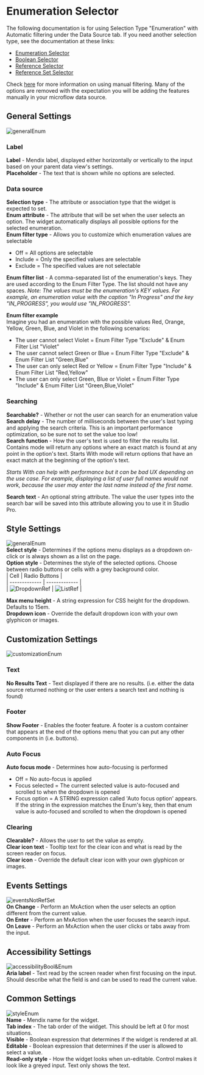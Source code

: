 # Enumeration Selector

The following documentation is for using Selection Type "Enumeration" with Automatic filtering under the Data Source
tab. If you need another selection type, see the documentation at these links:

-   [Enumeration Selector](https://github.com/bsgriggs/mendix9-searchable-reference-selector/blob/master/docs/Enumeration.md)
-   [Boolean Selector](https://github.com/bsgriggs/mendix9-searchable-reference-selector/blob/master/docs/Boolean.md)
-   [Reference Selector](https://github.com/bsgriggs/mendix9-searchable-reference-selector/blob/master/docs/Reference.md)
-   [Reference Set Selector](https://github.com/bsgriggs/mendix9-searchable-reference-selector/blob/master/docs/ReferenceSet.md)

Check [here](https://github.com/bsgriggs/mendix9-searchable-reference-selector/blob/master/docs/ManualFiltering.md) for
more information on using manual filtering. Many of the options are removed with the expectation you will be adding the
features manually in your microflow data source.

## General Settings

![generalEnum](https://github.com/bsgriggs/mendix9-searchable-reference-selector/blob/media/v4/generalEnum.png)

### Label

**Label** - Mendix label, displayed either horizontally or vertically to the input based on your parent data view's
settings.  
**Placeholder** - The text that is shown while no options are selected.

### Data source

**Selection type** - The attribute or association type that the widget is expected to set.  
**Enum attribute** - The attribute that will be set when the user selects an option. The widget automatically displays
all possible options for the selected enumeration.  
**Enum filter type** - Allows you to customize which enumeration values are selectable

-   Off = All options are selectable
-   Include = Only the specified values are selectable
-   Exclude = The specified values are not selectable

**Enum filter list** - A comma-separated list of the enumeration's keys. They are used according to the Enum Filter
Type. The list should not have any spaces. _Note: The values must be the enumeration's KEY values. For example, an
enumeration value with the caption "In Progress" and the key "IN_PROGRESS", you would use "IN_PROGRESS"._

**Enum filter example**  
Imagine you had an enumeration with the possible values Red, Orange, Yellow, Green, Blue, and Violet in the following
scenarios:

-   The user cannot select Violet = Enum Filter Type "Exclude" & Enum Filter List "Violet"
-   The user cannot select Green or Blue = Enum Filter Type "Exclude" & Enum Filter List "Green,Blue"
-   The user can only select Red or Yellow = Enum Filter Type "Include" & Enum Filter List "Red,Yellow"
-   The user can only select Green, Blue or Violet = Enum Filter Type "Include" & Enum Filter List "Green,Blue,Violet"

### Searching

**Searchable?** - Whether or not the user can search for an enumeration value **Search delay** - The number of
milliseconds between the user's last typing and applying the search criteria. This is an important performance
optimization, so be sure not to set the value too low!  
**Search function** - How the user's text is used to filter the results list. Contains mode will return any options
where an exact match is found at any point in the option's text. Starts With mode will return options that have an exact
match at the beginning of the option's text.

_Starts With can help with performance but it can be bad UX depending on the use case. For example, displaying a list of
user full names would not work, because the user may enter the last name instead of the first name._  

**Search text** - An optional string attribute. The value the user types into the search bar will be saved into this attribute allowing you to use it in Studio Pro.  

## Style Settings

![generalEnum](https://github.com/bsgriggs/mendix9-searchable-reference-selector/blob/media/v4/styleEnum.png)  
**Select style** - Determines if the options menu displays as a dropdown on-click or is always shown as a list on the
page.  
**Option style** - Determines the style of the selected options. Choose between radio buttons or cells with a grey
background color.  
| Cell | Radio Buttons |  
| ------------- | ------------- |  
| ![DropdownRef](https://github.com/bsgriggs/mendix9-searchable-reference-selector/blob/media/v4/demoDrop.png) |
![ListRef](https://github.com/bsgriggs/mendix9-searchable-reference-selector/blob/media/v4/demoList.png) |

**Max menu height** - A string expression for CSS height for the dropdown. Defaults to 15em.  
**Dropdown icon** - Override the default dropdown icon with your own glyphicon or images.

## Customization Settings

![customizationEnum](https://github.com/bsgriggs/mendix9-searchable-reference-selector/blob/media/v4/customizationEnum.png)

### Text

**No Results Text** - Text displayed if there are no results. (i.e. either the data source returned nothing or the user
enters a search text and nothing is found)  

### Footer

**Show Footer** - Enables the footer feature. A footer is a custom container that appears at the end of the options menu that you can put any other components in (i.e. buttons).  

### Auto Focus

**Auto focus mode** - Determines how auto-focusing is performed

-   Off = No auto-focus is applied
-   Focus selected = The current selected value is auto-focused and scrolled to when the dropdown is opened
-   Focus option = A STRING expression called 'Auto focus option' appears. If the string in the expression matches the
    Enum's key, then that enum value is auto-focused and scrolled to when the dropdown is opened

### Clearing

**Clearable?** - Allows the user to set the value as empty.  
**Clear icon text** - Tooltip text for the clear icon and what is read by the screen reader on focus.  
**Clear icon** - Override the default clear icon with your own glyphicon or images.

## Events Settings

![eventsNotRefSet](https://github.com/bsgriggs/mendix9-searchable-reference-selector/blob/media/v4/eventsNotRefSet.png)  
**On Change** - Perform an MxAction when the user selects an option different from the current value.  
**On Enter** - Perform an MxAction when the user focuses the search input.  
**On Leave** - Perform an MxAction when the user clicks or tabs away from the input.

## Accessibility Settings

![accessibilityBool&Enum](https://github.com/bsgriggs/mendix9-searchable-reference-selector/blob/media/v4/accessibilityBool&Enum.png)  
**Aria label** - Text read by the screen reader when first focusing on the input. Should describe what the field is and
can be used to read the current value.

## Common Settings

![styleEnum](https://github.com/bsgriggs/mendix9-searchable-reference-selector/blob/media/v4/common.png)  
**Name** - Mendix name for the widget.  
**Tab index** - The tab order of the widget. This should be left at 0 for most situations.  
**Visible** - Boolean expression that determines if the widget is rendered at all.  
**Editable** - Boolean expression that determines if the user is allowed to select a value.  
**Read-only style** - How the widget looks when un-editable. Control makes it look like a greyed input. Text only shows the text.  

